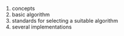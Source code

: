 1. concepts
2. basic algorithm
3. standards for selecting a suitable algorithm
4. several implementations
